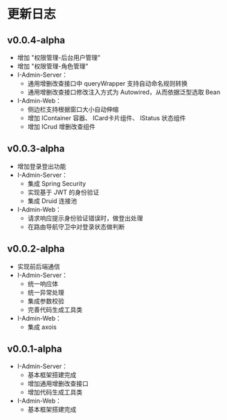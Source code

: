 # 更新日志

## v0.0.4-alpha

* 增加 "权限管理-后台用户管理"
* 增加 "权限管理-角色管理"
* I-Admin-Server：
  * 通用增删改查接口中 queryWrapper 支持自动命名规则转换
  * 通用增删改查接口修改注入方式为 Autowired，从而依据泛型选取 Bean
* I-Admin-Web：
  * 侧边栏支持根据窗口大小自动伸缩
  * 增加 IContainer 容器、 ICard卡片组件、 IStatus 状态组件
  * 增加 ICrud 增删改查组件





## v0.0.3-alpha

* 增加登录登出功能
* I-Admin-Server：
    * 集成 Spring Security
    * 实现基于 JWT 的身份验证
    * 集成 Druid 连接池
* I-Admin-Web：
    * 请求响应提示身份验证错误时，做登出处理
    * 在路由导航守卫中对登录状态做判断





## v0.0.2-alpha

* 实现前后端通信
* I-Admin-Server：
    * 统一响应体
    * 统一异常处理
    * 集成参数校验
    * 完善代码生成工具类
* I-Admin-Web：
    * 集成 axois





## v0.0.1-alpha

* I-Admin-Server：
    * 基本框架搭建完成
    * 增加通用增删改查接口
    * 增加代码生成工具类
* I-Admin-Web：
    * 基本框架搭建完成
